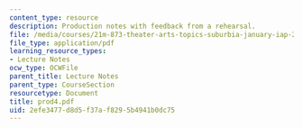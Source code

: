 ```yaml
---
content_type: resource
description: Production notes with feedback from a rehearsal.
file: /media/courses/21m-873-theater-arts-topics-suburbia-january-iap-2008/2efe3477d8d5f37af8295b4941b0dc75_prod4.pdf
file_type: application/pdf
learning_resource_types:
- Lecture Notes
ocw_type: OCWFile
parent_title: Lecture Notes
parent_type: CourseSection
resourcetype: Document
title: prod4.pdf
uid: 2efe3477-d8d5-f37a-f829-5b4941b0dc75
---
```

